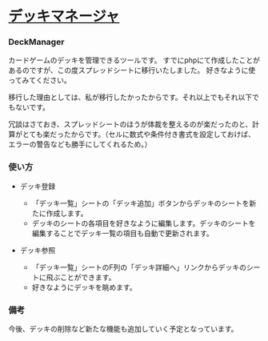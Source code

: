 # [デッキマネージャ](https://docs.google.com/spreadsheets/d/1kKRM2tEOMzX7aLFc6XbuZE4X8z3YCZLd5STBfTy_bWU/edit?usp=sharing)

### DeckManager

カードゲームのデッキを管理できるツールです。
すでにphpにて作成したことがあるのですが、この度スプレッドシートに移行いたしました。
好きなように使ってみてください。

移行した理由としては、私が移行したかったからです。それ以上でもそれ以下でもないです。


冗談はさておき、スプレッドシートのほうが体裁を整えるのが楽だったのと、計算がとても楽だったからです。（セルに数式や条件付き書式を設定しておけば、エラーの警告なども勝手にしてくれるため。）

### 使い方

- デッキ登録
  - 「デッキ一覧」シートの「デッキ追加」ボタンからデッキのシートを新たに作成します。
  - デッキのシートの各項目を好きなように編集します。デッキのシートを編集することでデッキ一覧の項目も自動で更新されます。

- デッキ参照
  - 「デッキ一覧」シートのF列の「デッキ詳細へ」リンクからデッキのシートに飛ぶことができます。
  - 好きなようにデッキを眺めます。

### 備考

今後、デッキの削除など新たな機能も追加していく予定となっています。

